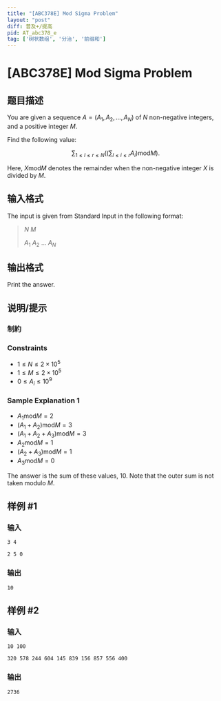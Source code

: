 ```yaml
---
title: "[ABC378E] Mod Sigma Problem"
layout: "post"
diff: 普及+/提高
pid: AT_abc378_e
tag: ['树状数组', '分治', '前缀和']
---
```


# [ABC378E] Mod Sigma Problem

## 题目描述

[problemUrl]: https://atcoder.jp/contests/abc378/tasks/abc378_e

You are given a sequence $A = (A_1, A_2, \dots, A_N)$ of $N$ non-negative integers, and a positive integer $M$.

Find the following value:

$$
 \sum_{1 \leq l \leq r \leq N} \left( \left(\sum_{l \leq i \leq r} A_i\right) \mathbin{\mathrm{mod}} M \right). 
$$

Here, $X \mathbin{\mathrm{mod}} M$ denotes the remainder when the non-negative integer $X$ is divided by $M$.

## 输入格式

The input is given from Standard Input in the following format:

> $N$ $M$
>
> $A_1$ $A_2$ $\dots$ $A_N$

## 输出格式

Print the answer.

## 说明/提示

### 制約

### Constraints

-   $1 \leq N \leq 2 \times 10^5$
-   $1 \leq M \leq 2 \times 10^5$
-   $0 \leq A_i \leq 10^9$
 
### Sample Explanation 1

-   $A_1 \mathbin{\mathrm{mod}} M = 2$
-   $(A_1+A_2) \mathbin{\mathrm{mod}} M = 3$
-   $(A_1+A_2+A_3) \mathbin{\mathrm{mod}} M = 3$
-   $A_2 \mathbin{\mathrm{mod}} M = 1$
-   $(A_2+A_3) \mathbin{\mathrm{mod}} M = 1$
-   $A_3 \mathbin{\mathrm{mod}} M = 0$

The answer is the sum of these values, $10$. Note that the outer sum is not taken modulo $M$.

## 样例 #1

### 输入

```
3 4
2 5 0
```

### 输出

```
10
```

## 样例 #2

### 输入

```
10 100
320 578 244 604 145 839 156 857 556 400
```

### 输出

```
2736
```

